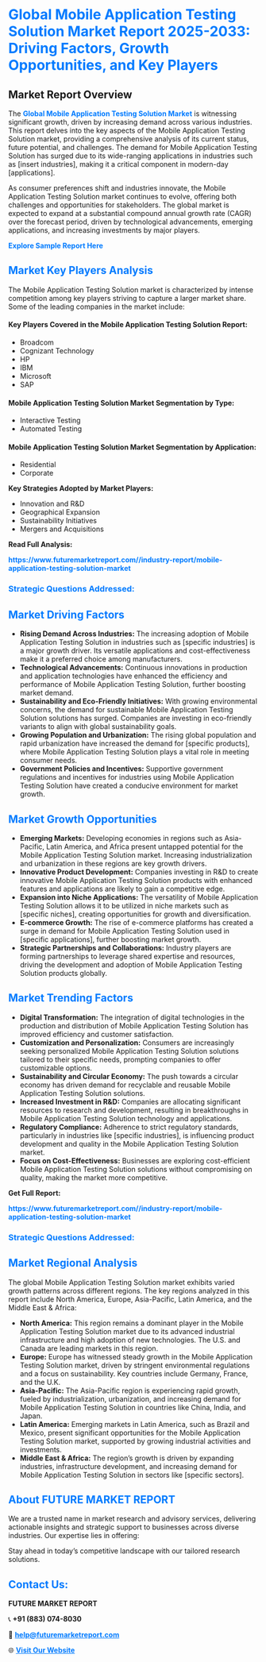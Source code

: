 <h1 style="color: #007BFF;">Global Mobile Application Testing Solution Market Report 2025-2033: Driving Factors, Growth Opportunities, and Key Players</h1>

<section id="overview">
<h2>Market Report Overview</h2>
<p>The <a href="https://www.futuremarketreport.com//industry-report/mobile-application-testing-solution-market" style="color: #007BFF; text-decoration: none;"><strong>Global Mobile Application Testing Solution Market</strong></a> is witnessing significant growth, driven by increasing demand across various industries. This report delves into the key aspects of the Mobile Application Testing Solution market, providing a comprehensive analysis of its current status, future potential, and challenges. The demand for Mobile Application Testing Solution has surged due to its wide-ranging applications in industries such as [insert industries], making it a critical component in modern-day [applications].</p>
<p>As consumer preferences shift and industries innovate, the Mobile Application Testing Solution market continues to evolve, offering both challenges and opportunities for stakeholders. The global market is expected to expand at a substantial compound annual growth rate (CAGR) over the forecast period, driven by technological advancements, emerging applications, and increasing investments by major players.</p>
</section>

<section id="overview">
<p><a href="https://www.futuremarketreport.com//request-sample/reportId=52499" style="color: #007BFF; text-decoration: none;"><strong>Explore Sample Report Here</strong></a></p>
</section>

<section id="key-players">
<h2 style="color: #007BFF;">Market Key Players Analysis</h2>
<p>The Mobile Application Testing Solution market is characterized by intense competition among key players striving to capture a larger market share. Some of the leading companies in the market include:</p>
<h4>Key Players Covered in the Mobile Application Testing Solution Report:</h4>
<ul><li>Broadcom</li><li>Cognizant Technology</li><li>HP</li><li>IBM</li><li>Microsoft</li><li>SAP</li></ul>
<h4>Mobile Application Testing Solution Market Segmentation by Type:</h4>
<ul><li>Interactive Testing</li><li>Automated Testing</li></ul>

<h4>Mobile Application Testing Solution Market Segmentation by Application:</h4>
<ul><li>Residential</li><li>Corporate</li></ul>
<p><strong>Key Strategies Adopted by Market Players:</strong></p>
<ul>
<li>Innovation and R&D</li>
<li>Geographical Expansion</li>
<li>Sustainability Initiatives</li>
<li>Mergers and Acquisitions</li>
</ul>
</section>

<section>
<p><strong>Read Full Analysis: </strong></p><a href="https://www.futuremarketreport.com//industry-report/mobile-application-testing-solution-market" style="color: #007BFF; text-decoration: none;"><strong>https://www.futuremarketreport.com//industry-report/mobile-application-testing-solution-market</strong></a>
<h3 style="color: #007BFF;">Strategic Questions Addressed:</h3>
</section>

<section id="driving-factors">
<h2 style="color: #007BFF;">Market Driving Factors</h2>
<ul>
<li><strong>Rising Demand Across Industries:</strong> The increasing adoption of Mobile Application Testing Solution in industries such as [specific industries] is a major growth driver. Its versatile applications and cost-effectiveness make it a preferred choice among manufacturers.</li>
<li><strong>Technological Advancements:</strong> Continuous innovations in production and application technologies have enhanced the efficiency and performance of Mobile Application Testing Solution, further boosting market demand.</li>
<li><strong>Sustainability and Eco-Friendly Initiatives:</strong> With growing environmental concerns, the demand for sustainable Mobile Application Testing Solution solutions has surged. Companies are investing in eco-friendly variants to align with global sustainability goals.</li>
<li><strong>Growing Population and Urbanization:</strong> The rising global population and rapid urbanization have increased the demand for [specific products], where Mobile Application Testing Solution plays a vital role in meeting consumer needs.</li>
<li><strong>Government Policies and Incentives:</strong> Supportive government regulations and incentives for industries using Mobile Application Testing Solution have created a conducive environment for market growth.</li>
</ul>
</section>

<section id="growth-opportunities">
<h2 style="color: #007BFF;">Market Growth Opportunities</h2>
<ul>
<li><strong>Emerging Markets:</strong> Developing economies in regions such as Asia-Pacific, Latin America, and Africa present untapped potential for the Mobile Application Testing Solution market. Increasing industrialization and urbanization in these regions are key growth drivers.</li>
<li><strong>Innovative Product Development:</strong> Companies investing in R&D to create innovative Mobile Application Testing Solution products with enhanced features and applications are likely to gain a competitive edge.</li>
<li><strong>Expansion into Niche Applications:</strong> The versatility of Mobile Application Testing Solution allows it to be utilized in niche markets such as [specific niches], creating opportunities for growth and diversification.</li>
<li><strong>E-commerce Growth:</strong> The rise of e-commerce platforms has created a surge in demand for Mobile Application Testing Solution used in [specific applications], further boosting market growth.</li>
<li><strong>Strategic Partnerships and Collaborations:</strong> Industry players are forming partnerships to leverage shared expertise and resources, driving the development and adoption of Mobile Application Testing Solution products globally.</li>
</ul>
</section>

<section id="trending-factors">
<h2 style="color: #007BFF;">Market Trending Factors</h2>
<ul>
<li><strong>Digital Transformation:</strong> The integration of digital technologies in the production and distribution of Mobile Application Testing Solution has improved efficiency and customer satisfaction.</li>
<li><strong>Customization and Personalization:</strong> Consumers are increasingly seeking personalized Mobile Application Testing Solution solutions tailored to their specific needs, prompting companies to offer customizable options.</li>
<li><strong>Sustainability and Circular Economy:</strong> The push towards a circular economy has driven demand for recyclable and reusable Mobile Application Testing Solution solutions.</li>
<li><strong>Increased Investment in R&D:</strong> Companies are allocating significant resources to research and development, resulting in breakthroughs in Mobile Application Testing Solution technology and applications.</li>
<li><strong>Regulatory Compliance:</strong> Adherence to strict regulatory standards, particularly in industries like [specific industries], is influencing product development and quality in the Mobile Application Testing Solution market.</li>
<li><strong>Focus on Cost-Effectiveness:</strong> Businesses are exploring cost-efficient Mobile Application Testing Solution solutions without compromising on quality, making the market more competitive.</li>
</ul>
</section>

<section>
<p><strong>Get Full Report: </strong></p><a href="https://www.futuremarketreport.com//industry-report/mobile-application-testing-solution-market" style="color: #007BFF; text-decoration: none;"><strong>https://www.futuremarketreport.com//industry-report/mobile-application-testing-solution-market</strong></a>
<h3 style="color: #007BFF;">Strategic Questions Addressed:</h3>
</section>


<section id="regional-analysis">
<h2 style="color: #007BFF;">Market Regional Analysis</h2>
<p>The global Mobile Application Testing Solution market exhibits varied growth patterns across different regions. The key regions analyzed in this report include North America, Europe, Asia-Pacific, Latin America, and the Middle East & Africa:</p>
<ul>
<li><strong>North America:</strong> This region remains a dominant player in the Mobile Application Testing Solution market due to its advanced industrial infrastructure and high adoption of new technologies. The U.S. and Canada are leading markets in this region.</li>
<li><strong>Europe:</strong> Europe has witnessed steady growth in the Mobile Application Testing Solution market, driven by stringent environmental regulations and a focus on sustainability. Key countries include Germany, France, and the U.K.</li>
<li><strong>Asia-Pacific:</strong> The Asia-Pacific region is experiencing rapid growth, fueled by industrialization, urbanization, and increasing demand for Mobile Application Testing Solution in countries like China, India, and Japan.</li>
<li><strong>Latin America:</strong> Emerging markets in Latin America, such as Brazil and Mexico, present significant opportunities for the Mobile Application Testing Solution market, supported by growing industrial activities and investments.</li>
<li><strong>Middle East & Africa:</strong> The region’s growth is driven by expanding industries, infrastructure development, and increasing demand for Mobile Application Testing Solution in sectors like [specific sectors].</li>
</ul>
</section>

<footer>
<h2 style="color: #007BFF;">About FUTURE MARKET REPORT</h2>
<p>We are a trusted name in market research and advisory services, delivering actionable insights and strategic support to businesses across diverse industries. Our expertise lies in offering:</p>

<p>Stay ahead in today’s competitive landscape with our tailored research solutions.</p>

<h2 style="color: #007BFF;">Contact Us:</h2>
<p><strong>FUTURE MARKET REPORT</strong></p>
<p>📞 <strong>+91 (883) 074-8030</strong></p>
<p>📧 <strong><a href="mailto:help@futuremarketreport.com" style="color: #007BFF;">help@futuremarketreport.com</a></strong></p>
<p>🌐 <strong><a href="https://www.futuremarketreport.com/" style="color: #007BFF;">Visit Our Website</a></strong></p>
</footer>